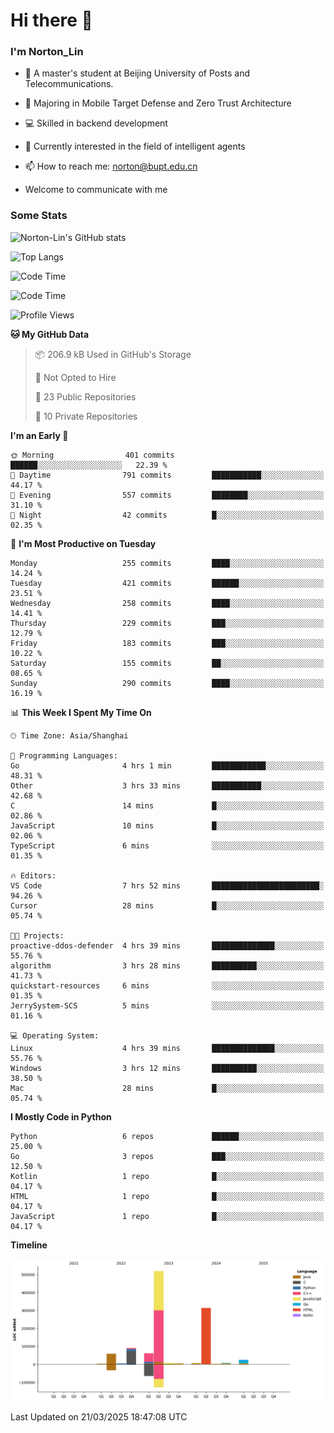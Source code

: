 
# Hi there 👋

### I'm Norton_Lin
- 🏫 A master's student at Beijing University of Posts and Telecommunications.
- 🌱 Majoring in Mobile Target Defense and Zero Trust Architecture
- 💻 Skilled in backend development
- 🤖 Currently interested in the field of intelligent agents
- 📫 How to reach me: [norton@bupt.edu.cn](mailto:norton@bupt.edu.cn)

- Welcome to communicate with me

### Some Stats
![Norton-Lin's GitHub stats](https://github-readme-stats.vercel.app/api?username=Norton-Lin&count_private=true&show_icons=true&theme=radical)

![Top Langs](https://github-readme-stats.vercel.app/api/top-langs/?username=Norton-Lin&langs_count=10&layout=compact)

![Code Time](https://github-readme-stats.vercel.app/api/wakatime?username=Norton_Lin)

<!--START_SECTION:waka-->
![Code Time](http://img.shields.io/badge/Code%20Time-926%20hrs%2014%20mins-blue)

![Profile Views](http://img.shields.io/badge/Profile%20Views-7-blue)

**🐱 My GitHub Data** 

> 📦 206.9 kB Used in GitHub's Storage 
 > 
> 🚫 Not Opted to Hire
 > 
> 📜 23 Public Repositories 
 > 
> 🔑 10 Private Repositories 
 > 
**I'm an Early 🐤** 

```text
🌞 Morning                401 commits         ██████░░░░░░░░░░░░░░░░░░░   22.39 % 
🌆 Daytime                791 commits         ███████████░░░░░░░░░░░░░░   44.17 % 
🌃 Evening                557 commits         ████████░░░░░░░░░░░░░░░░░   31.10 % 
🌙 Night                  42 commits          █░░░░░░░░░░░░░░░░░░░░░░░░   02.35 % 
```
📅 **I'm Most Productive on Tuesday** 

```text
Monday                   255 commits         ████░░░░░░░░░░░░░░░░░░░░░   14.24 % 
Tuesday                  421 commits         ██████░░░░░░░░░░░░░░░░░░░   23.51 % 
Wednesday                258 commits         ████░░░░░░░░░░░░░░░░░░░░░   14.41 % 
Thursday                 229 commits         ███░░░░░░░░░░░░░░░░░░░░░░   12.79 % 
Friday                   183 commits         ███░░░░░░░░░░░░░░░░░░░░░░   10.22 % 
Saturday                 155 commits         ██░░░░░░░░░░░░░░░░░░░░░░░   08.65 % 
Sunday                   290 commits         ████░░░░░░░░░░░░░░░░░░░░░   16.19 % 
```


📊 **This Week I Spent My Time On** 

```text
🕑︎ Time Zone: Asia/Shanghai

💬 Programming Languages: 
Go                       4 hrs 1 min         ████████████░░░░░░░░░░░░░   48.31 % 
Other                    3 hrs 33 mins       ███████████░░░░░░░░░░░░░░   42.68 % 
C                        14 mins             █░░░░░░░░░░░░░░░░░░░░░░░░   02.86 % 
JavaScript               10 mins             █░░░░░░░░░░░░░░░░░░░░░░░░   02.06 % 
TypeScript               6 mins              ░░░░░░░░░░░░░░░░░░░░░░░░░   01.35 % 

🔥 Editors: 
VS Code                  7 hrs 52 mins       ████████████████████████░   94.26 % 
Cursor                   28 mins             █░░░░░░░░░░░░░░░░░░░░░░░░   05.74 % 

🐱‍💻 Projects: 
proactive-ddos-defender  4 hrs 39 mins       ██████████████░░░░░░░░░░░   55.76 % 
algorithm                3 hrs 28 mins       ██████████░░░░░░░░░░░░░░░   41.73 % 
quickstart-resources     6 mins              ░░░░░░░░░░░░░░░░░░░░░░░░░   01.35 % 
JerrySystem-SCS          5 mins              ░░░░░░░░░░░░░░░░░░░░░░░░░   01.16 % 

💻 Operating System: 
Linux                    4 hrs 39 mins       ██████████████░░░░░░░░░░░   55.76 % 
Windows                  3 hrs 12 mins       ██████████░░░░░░░░░░░░░░░   38.50 % 
Mac                      28 mins             █░░░░░░░░░░░░░░░░░░░░░░░░   05.74 % 
```

**I Mostly Code in Python** 

```text
Python                   6 repos             ██████░░░░░░░░░░░░░░░░░░░   25.00 % 
Go                       3 repos             ███░░░░░░░░░░░░░░░░░░░░░░   12.50 % 
Kotlin                   1 repo              █░░░░░░░░░░░░░░░░░░░░░░░░   04.17 % 
HTML                     1 repo              █░░░░░░░░░░░░░░░░░░░░░░░░   04.17 % 
JavaScript               1 repo              █░░░░░░░░░░░░░░░░░░░░░░░░   04.17 % 
```



**Timeline**

![Lines of Code chart](https://raw.githubusercontent.com/Norton-Lin/Norton-Lin/main/assets/bar_graph.png)


 Last Updated on 21/03/2025 18:47:08 UTC
<!--END_SECTION:waka-->
